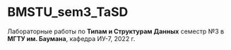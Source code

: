 # BMSTU_sem3_TaSD
Лабораторные работы по __Типам и Структурам Данных__ семестр №3 в __МГТУ им. Баумана__, кафедра ИУ-7, 2022 г.